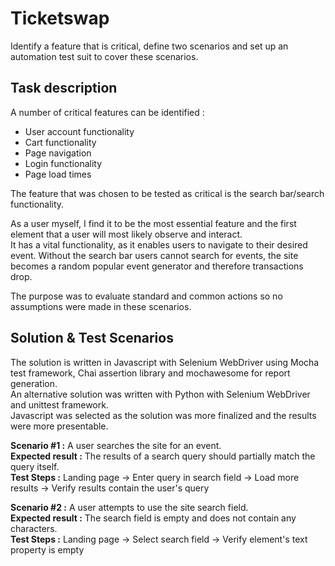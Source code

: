 # Ticketswap
Identify a feature that is critical, define two scenarios and set up an automation test suit to cover these scenarios.
 
## Task description
A number of critical features can be identified :   
- User account functionality 
- Cart functionality 
- Page navigation 
- Login functionality 
- Page load times   

The feature that was chosen to be tested as critical is the search bar/search functionality.  

As a user myself, I find it to be the most essential feature and the first element that a user will most likely observe and interact.  
It has a vital functionality, as it enables users to navigate to their desired event. Without the search bar users cannot search for events, the site becomes a random popular event generator and therefore transactions drop.  

The purpose was to evaluate standard and common actions so no assumptions were made in these scenarios.

## Solution & Test Scenarios

The solution is written in Javascript with Selenium WebDriver using Mocha test framework, Chai assertion library and mochawesome for report generation.  
An alternative solution was written with Python with Selenium WebDriver and unittest framework.   
Javascript was selected as the solution was more finalized and the results were more presentable. 

**Scenario #1 :** A user searches the site for an event.  
**Expected result :** The results of a search query should partially match the query itself.  
**Test Steps :** Landing page -> Enter query in search field -> Load more results -> Verify results contain the user's query

**Scenario #2 :** A user attempts to use the site search field.  
**Expected result :** The search field is empty and does not contain any characters.  
**Test Steps :** Landing page -> Select search field -> Verify element's text property is empty


